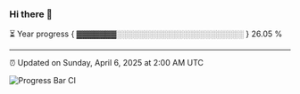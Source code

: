### Hi there 👋

⏳ Year progress { ▓▓▓▓▓▓▓░░░░░░░░░░░░░░░░░░░░░░░ } 26.05 %

---

⏰ Updated on Sunday, April 6, 2025 at 2:00 AM UTC

![Progress Bar CI](https://github.com/arthurbuhl/arthurbuhl/workflows/Progress%20Bar%20CI/badge.svg)
